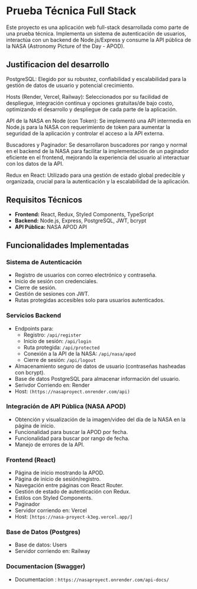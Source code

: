 # Prueba Técnica Full Stack

Este proyecto es una aplicación web full-stack desarrollada como parte de una prueba técnica. Implementa un sistema de autenticación de usuarios, interactúa con un backend de Node.js/Express y consume la API pública de la NASA (Astronomy Picture of the Day - APOD).

## Justificacion del desarrollo 
PostgreSQL: Elegido por su robustez, confiabilidad y escalabilidad para la gestión de datos de usuario y potencial crecimiento.

Hosts (Render, Vercel, Railway): Seleccionados por su facilidad de despliegue, integración continua y opciones gratuitas/de bajo costo, optimizando el desarrollo y despliegue de cada parte de la aplicación.

API de la NASA en Node (con Token): Se implementó una API intermedia en Node.js para la NASA con requerimiento de token para aumentar la seguridad de la aplicación y controlar el acceso a la API externa.

Buscadores y Paginador: Se desarrollaron buscadores por rango y normal en el backend de la NASA para facilitar la implementación de un paginador eficiente en el frontend, mejorando la experiencia del usuario al interactuar con los datos de la API.

Redux en React: Utilizado para una gestión de estado global predecible y organizada, crucial para la autenticación y la escalabilidad de la aplicación.



## Requisitos Técnicos

- **Frontend:** React, Redux, Styled Components, TypeScript
- **Backend:** Node.js, Express, PostgreSQL, JWT, bcrypt
- **API Pública:** NASA APOD API

## Funcionalidades Implementadas

### Sistema de Autenticación

- Registro de usuarios con correo electrónico y contraseña.
- Inicio de sesión con credenciales.
- Cierre de sesión.
- Gestión de sesiones con JWT.
- Rutas protegidas accesibles solo para usuarios autenticados.

### Servicios Backend

- Endpoints para:
  - Registro: `/api/register`
  - Inicio de sesión: `/api/login`
  - Ruta protegida: `/api/protected`
  - Conexión a la API de la NASA: `/api/nasa/apod`
  - Cierre de sesión: `/api/logout`
- Almacenamiento seguro de datos de usuario (contraseñas hasheadas con bcrypt).
- Base de datos PostgreSQL para almacenar información del usuario.
- Serivdor Corriendo en: Render 
- Host: `(https://nasaproyect.onrender.com/api)`

### Integración de API Pública (NASA APOD)

- Obtención y visualización de la imagen/video del día de la NASA en la página de inicio.
- Funcionalidad para buscar la APOD por fecha.
- Funcionalidad para buscar por rango de fecha.
- Manejo de errores de la API.

### Frontend (React)

- Página de inicio mostrando la APOD.
- Página de inicio de sesión/registro.
- Navegación entre páginas con React Router.
- Gestión de estado de autenticación con Redux.
- Estilos con Styled Components.
- Paginador
- Servidor corriendo en: Vercel
- Host: `[https://nasa-proyect-k3eg.vercel.app/]`

### Base de Datos (Postgres)

- Base de datos: Users
- Servidor corriendo en: Railway
  
### Documentacion (Swagger)
- Documentacion : `https://nasaproyect.onrender.com/api-docs/`



